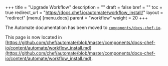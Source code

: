 +++
title = "Upgrade Workflow"
description = ""
draft = false
bref = ""
toc = true
redirect_url = "https://docs.chef.io/automate/workflow_install/"
layout = "redirect"
[menu]
  [menu.docs]
    parent = "workflow"
    weight = 20
+++

The Automate documentation has been moved to [`components/docs-chef-io`](https://github.com/chef/automate/blob/master/components/docs-chef-io/).

This page is now located in [https://github.com/chef/automate/blob/master/components/docs-chef-io/content/automate/workflow_install.md](https://github.com/chef/automate/blob/master/components/docs-chef-io/content/automate/workflow_install.md).
